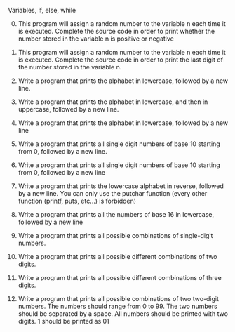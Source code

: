 Variables, if, else, while

0. This program will assign a random number to the variable n each time it is executed. Complete the source code in order to print whether the number stored in the variable n is positive or negative

1. This program will assign a random number to the variable n each time it is executed. Complete the source code in order to print the last digit of the number stored in the variable n.

2. Write a program that prints the alphabet in lowercase, followed by a new line.

3. Write a program that prints the alphabet in lowercase, and then in uppercase, followed by a new line.

4. Write a program that prints the alphabet in lowercase, followed by a new line

5. Write a program that prints all single digit numbers of base 10 starting from 0, followed by a new line.

6. Write a program that prints all single digit numbers of base 10 starting from 0, followed by a new line

7. Write a program that prints the lowercase alphabet in reverse, followed by a new line. You can only use the putchar function (every other function (printf, puts, etc…) is forbidden)

8. Write a program that prints all the numbers of base 16 in lowercase, followed by a new line

9. Write a program that prints all possible combinations of single-digit numbers.

10. Write a program that prints all possible different combinations of two digits.

11. Write a program that prints all possible different combinations of three digits.

12. Write a program that prints all possible combinations of two two-digit numbers. The numbers should range from 0 to 99. The two numbers should be separated by a space. All numbers should be printed with two digits. 1 should be printed as 01
